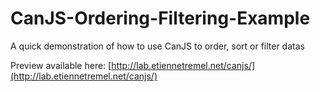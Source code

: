CanJS-Ordering-Filtering-Example
================================

A quick demonstration of how to use CanJS to order, sort or filter datas

Preview available here: [http://lab.etiennetremel.net/canjs/](http://lab.etiennetremel.net/canjs/)